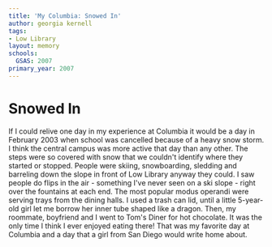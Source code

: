 ```yaml
---
title: 'My Columbia: Snowed In'
author: georgia kernell
tags:
- Low Library
layout: memory
schools:
  GSAS: 2007
primary_year: 2007
---
```

# Snowed In

If I could relive one day in my experience at Columbia it would be a day in February 2003 when school was cancelled because of a heavy snow storm.  I think the central campus was more active that day than any other.  The steps were so covered with snow that we couldn't identify where they started or stopped.  People were skiing, snowboarding, sledding and barreling down the slope in front of Low Library anyway they could.  I saw people do flips in the air - something I've never seen on a ski slope - right over the fountains at each end.  The most popular modus operandi were serving trays from the dining halls.  I used a trash can lid, until a little 5-year-old girl let me borrow her inner tube shaped like a dragon.  Then, my roommate, boyfriend and I went to Tom's Diner for hot chocolate.  It was the only time I think I ever enjoyed eating there!  That was my favorite day at Columbia and a day that a girl from San Diego would write home about.
